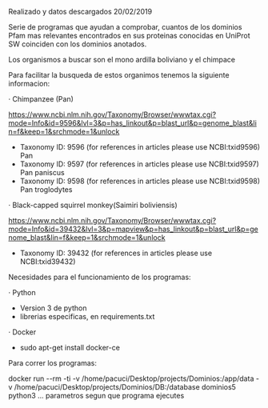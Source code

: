 Realizado y datos descargados 20/02/2019

Serie de programas que ayudan a comprobar, cuantos de los dominios Pfam mas relevantes encontrados en sus proteinas conocidas en UniProt SW coinciden con los dominios anotados.

Los organismos a buscar son el mono ardilla boliviano y el chimpace

Para facilitar la busqueda de estos organimos tenemos la siguiente informacion:

· Chimpanzee (Pan)

https://www.ncbi.nlm.nih.gov/Taxonomy/Browser/wwwtax.cgi?mode=Info&id=9596&lvl=3&p=has_linkout&p=blast_url&p=genome_blast&lin=f&keep=1&srchmode=1&unlock

- Taxonomy ID: 9596 (for references in articles please use NCBI:txid9596) Pan 
- Taxonomy ID: 9597 (for references in articles please use NCBI:txid9597) Pan paniscus
- Taxonomy ID: 9598 (for references in articles please use NCBI:txid9598) Pan troglodytes


· Black-capped squirrel monkey(Saimiri boliviensis)

https://www.ncbi.nlm.nih.gov/Taxonomy/Browser/wwwtax.cgi?mode=Info&id=39432&lvl=3&p=mapview&p=has_linkout&p=blast_url&p=genome_blast&lin=f&keep=1&srchmode=1&unlock

- Taxonomy ID: 39432 (for references in articles please use NCBI:txid39432)


Necesidades para el funcionamiento de los programas: 

· Python

- Version 3 de python
- librerias especificas, en requirements.txt 


· Docker

- sudo apt-get install docker-ce

Para correr los programas: 

docker run --rm -ti -v /home/pacuci/Desktop/projects/Dominios:/app/data -v /home/pacuci/Desktop/projects/Dominios/DB:/database dominios5 python3 ... parametros segun que programa ejecutes



